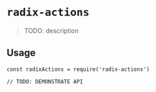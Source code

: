 # `radix-actions`

> TODO: description

## Usage

```
const radixActions = require('radix-actions')

// TODO: DEMONSTRATE API
```

